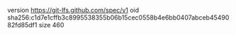 version https://git-lfs.github.com/spec/v1
oid sha256:c1d7e1cffb3c8995538355b06b15cec0558b4e6bb0407abceb4549082fd85df1
size 460
